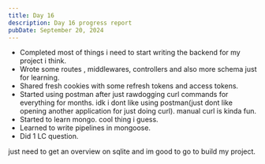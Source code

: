 ```yaml
---
title: Day 16
description: Day 16 progress report
pubDate: September 20, 2024
---
```


- Completed most of things i need to start writing the backend for my project i think.
- Wrote some routes , middlewares, controllers and also more schema just for learning.
- Shared fresh cookies with some refresh tokens and access tokens.
- Started using postman after just rawdogging curl commands for everything for months. idk i dont like using postman(just dont like opening another application for just doing curl). manual curl is kinda fun.
- Started to learn mongo. cool thing i guess.
- Learned to write pipelines in mongoose.
- Did 1 LC question.

just need to get an overview on sqlite and im good to go to build my project.
